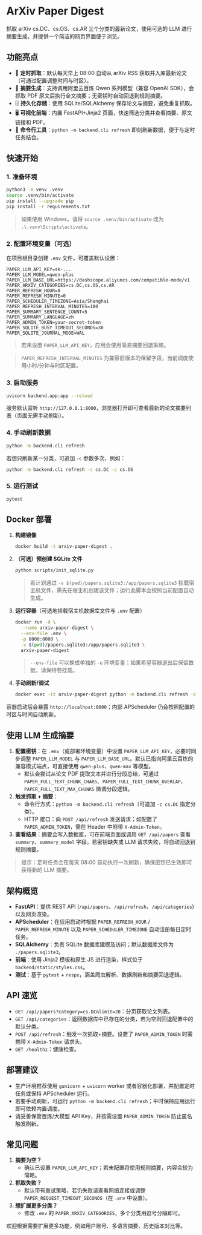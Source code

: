 # ArXiv Paper Digest

抓取 arXiv cs.DC、cs.OS、cs.AR 三个分类的最新论文，使用可选的 LLM 进行摘要生成，并提供一个简洁的网页界面便于浏览。

## 功能亮点

- 🚀 **定时抓取**：默认每天早上 08:00 自动从 arXiv RSS 获取并入库最新论文（可通过配置调整时间与时区）。
- 🧠 **摘要生成**：支持调用阿里云百炼 Qwen 系列模型（兼容 OpenAI SDK），会抓取 PDF 原文后执行全文摘要；无密钥时自动回退到规则摘要。
- 🗄️ **持久化存储**：使用 SQLite/SQLAlchemy 保存论文与摘要，避免重复抓取。
- 🖥️ **可视化前端**：内置 FastAPI+Jinja2 页面，快速筛选分类并查看摘要、原文链接和 PDF。
- 🔧 **命令行工具**：`python -m backend.cli refresh` 即刻刷新数据，便于与定时任务结合。

## 快速开始

### 1. 准备环境

```bash
python3 -m venv .venv
source .venv/bin/activate
pip install --upgrade pip
pip install -r requirements.txt
```

> 如果使用 Windows，请将 `source .venv/bin/activate` 改为 `.\.venv\Scripts\activate`。

### 2. 配置环境变量（可选）

在项目根目录创建 `.env` 文件，可覆盖默认设置：

```dotenv
PAPER_LLM_API_KEY=sk-...
PAPER_LLM_MODEL=qwen-plus
PAPER_LLM_BASE_URL=https://dashscope.aliyuncs.com/compatible-mode/v1
PAPER_ARXIV_CATEGORIES=cs.DC,cs.OS,cs.AR
PAPER_REFRESH_HOUR=8
PAPER_REFRESH_MINUTE=0
PAPER_SCHEDULER_TIMEZONE=Asia/Shanghai
PAPER_REFRESH_INTERVAL_MINUTES=180
PAPER_SUMMARY_SENTENCE_COUNT=5
PAPER_SUMMARY_LANGUAGE=zh
PAPER_ADMIN_TOKEN=your-secret-token
PAPER_SQLITE_BUSY_TIMEOUT_SECONDS=30
PAPER_SQLITE_JOURNAL_MODE=WAL
```

> 若未设置 `PAPER_LLM_API_KEY`，应用会使用简易摘要回退策略。

> `PAPER_REFRESH_INTERVAL_MINUTES` 为兼容旧版本的保留字段，当前调度使用小时/分钟与时区配置。

### 3. 启动服务

```bash
uvicorn backend.app:app --reload
```

服务默认监听 `http://127.0.0.1:8000`，浏览器打开即可查看最新的论文摘要列表（页面无需手动刷新）。

### 4. 手动刷新数据

```bash
python -m backend.cli refresh
```

若想只刷新某一分类，可追加 `-c` 参数多次，例如：

```bash
python -m backend.cli refresh -c cs.DC -c cs.OS
```

### 5. 运行测试

```bash
pytest
```

## Docker 部署

1. **构建镜像**

   ```bash
   docker build -t arxiv-paper-digest .
   ```

2. **（可选）预创建 SQLite 文件**

   ```bash
   python scripts/init_sqlite.py
   ```

   > 若计划通过 `-v $(pwd)/papers.sqlite3:/app/papers.sqlite3` 挂载宿主机文件，需先在宿主机创建该文件；运行此脚本会按照当前配置自动生成。

3. **运行容器**（可选地挂载宿主机数据库文件与 `.env` 配置）

   ```bash
   docker run -d \
     --name arxiv-paper-digest \
     --env-file .env \
     -p 8000:8000 \
     -v $(pwd)/papers.sqlite3:/app/papers.sqlite3 \
     arxiv-paper-digest
   ```

   > `--env-file` 可以换成单独的 `-e` 环境变量；如果希望容器退出后保留数据，请保持卷挂载。

4. **手动刷新/调试**

   ```bash
   docker exec -it arxiv-paper-digest python -m backend.cli refresh -c cs.DC
   ```

容器启动后会暴露 `http://localhost:8000`；内部 APScheduler 仍会按照配置的时区与时间自动刷新。

## 使用 LLM 生成摘要

1. **配置密钥**：在 `.env`（或部署环境变量）中设置 `PAPER_LLM_API_KEY`，必要时同步调整 `PAPER_LLM_MODEL` 与 `PAPER_LLM_BASE_URL`。默认已指向阿里云百炼的兼容模式端点，可直接使用 `qwen-plus`、`qwen-max` 等模型。
   - 默认会尝试从论文 PDF 提取文本并进行分段总结，可通过 `PAPER_FULL_TEXT_CHUNK_CHARS`、`PAPER_FULL_TEXT_CHUNK_OVERLAP`、`PAPER_FULL_TEXT_MAX_CHUNKS` 微调分段逻辑。
2. **触发抓取 + 摘要**：
   - 命令行方式：`python -m backend.cli refresh`（可追加 `-c cs.DC` 指定分类）。
   - HTTP 接口：向 `POST /api/refresh` 发送请求；如配置了 `PAPER_ADMIN_TOKEN`，需在 Header 中附带 `X-Admin-Token`。
3. **查看结果**：摘要会写入数据库，可在前端页面或调用 `GET /api/papers` 查看 `summary`、`summary_model` 字段。若密钥缺失或 LLM 请求失败，将自动回退到规则摘要。

> 提示：定时任务会在每天 08:00 自动执行一次刷新，确保密钥已生效即可获得新的 LLM 摘要。

## 架构概览

- **FastAPI**：提供 REST API (`/api/papers`、`/api/refresh`、`/api/categories`) 以及网页渲染。
- **APScheduler**：在应用启动时根据 `PAPER_REFRESH_HOUR` / `PAPER_REFRESH_MINUTE` 以及 `PAPER_SCHEDULER_TIMEZONE` 自动注册每日定时任务。
- **SQLAlchemy**：负责 SQLite 数据库建模及访问；默认数据库文件为 `./papers.sqlite3`。
- **前端**：使用 Jinja2 模板和原生 JS 进行渲染，样式位于 `backend/static/styles.css`。
- **测试**：基于 `pytest` + `respx`，涵盖爬虫解析、数据刷新和摘要回退逻辑。

## API 速览

- `GET /api/papers?category=cs.DC&limit=20`：分页获取论文列表。
- `GET /api/categories`：返回数据库中已存在的分类，若为空则回退配置中的默认分类。
- `POST /api/refresh`：触发一次抓取+摘要。设置了 `PAPER_ADMIN_TOKEN` 时需携带 `X-Admin-Token` 请求头。
- `GET /healthz`：健康检查。

## 部署建议

- 生产环境推荐使用 `gunicorn` + `uvicorn` worker 或者容器化部署，并配置定时任务或保持 APScheduler 运行。
- 若要手动刷新，可运行 `python -m backend.cli refresh`；平时保持应用运行即可依赖内置调度。
- 请妥善保管百炼/大模型 API Key，并按需设置 `PAPER_ADMIN_TOKEN` 防止匿名触发刷新。

## 常见问题

1. **摘要为空？**
   - 确认已设置 `PAPER_LLM_API_KEY`；若未配置将使用规则摘要，内容会较为简略。
2. **抓取失败？**
   - 默认带有重试策略，若仍失败请查看网络连接或调整 `PAPER_REQUEST_TIMEOUT_SECONDS`（在 `.env` 中设置）。
3. **想扩展更多分类？**
   - 修改 `.env` 的 `PAPER_ARXIV_CATEGORIES`，多个分类用逗号分隔即可。

欢迎根据需要扩展更多功能，例如用户账号、多语言摘要、历史版本对比等。
